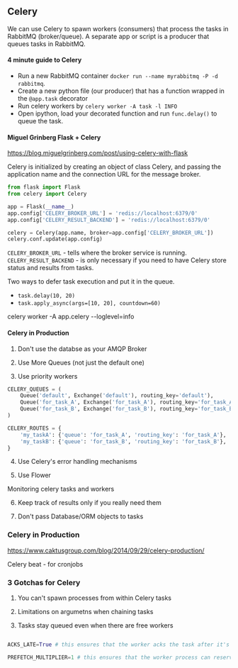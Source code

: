 
## Celery

We can use Celery to spawn workers (consumers) that process the tasks in RabbitMQ (broker/queue). A separate app or script is a producer that queues tasks in RabbitMQ.


#### 4 minute guide to Celery

- Run a new RabbitMQ container `docker run --name myrabbitmq -P -d rabbitmq`.
- Create a new python file (our producer) that has a function wrapped in the `@app.task` decorator
- Run celery workers by `celery worker -A task -l INFO` 
- Open ipython, load your decorated function and run `func.delay()` to queue the task.


#### Miguel Grinberg Flask + Celery
https://blog.miguelgrinberg.com/post/using-celery-with-flask

Celery is initialized by creating an object of class Celery, and passing the application name and the connection URL for the message broker.

```python
from flask import Flask
from celery import Celery

app = Flask(__name__)
app.config['CELERY_BROKER_URL'] = 'redis://localhost:6379/0'
app.config['CELERY_RESULT_BACKEND'] = 'redis://localhost:6379/0'

celery = Celery(app.name, broker=app.config['CELERY_BROKER_URL'])
celery.conf.update(app.config)
```

`CELERY_BROKER_URL` - tells where the broker service is running.
`CELERY_RESULT_BACKEND` - is only necessary if you need to have Celery store status and results from tasks.

Two ways to defer task execution and put it in the queue.

- `task.delay(10, 20)`
- `task.apply_async(args=[10, 20], countdown=60)`

celery worker -A app.celery --loglevel=info

#### Celery in Production

1. Don't use the databse as your AMQP Broker

2. Use More Queues (not just the default one)

3. Use priority workers

```python
CELERY_QUEUES = (
    Queue('default', Exchange('default'), routing_key='default'),
    Queue('for_task_A', Exchange('for_task_A'), routing_key='for_task_A'),
    Queue('for_task_B', Exchange('for_task_B'), routing_key='for_task_B'),
)

CELERY_ROUTES = {
    'my_taskA': {'queue': 'for_task_A', 'routing_key': 'for_task_A'},
    'my_taskB': {'queue': 'for_task_B', 'routing_key': 'for_task_B'},
}
```

4. Use Celery's error handling mechanisms

5. Use Flower

Monitoring celery tasks and workers

6. Keep track of results only if you really need them

7. Don't pass Database/ORM objects to tasks


### Celery in Production
https://www.caktusgroup.com/blog/2014/09/29/celery-production/

Celery beat - for cronjobs

### 3 Gotchas for Celery

1. You can't spawn processes from within Celery tasks

2. Limitations on argumetns when chaining tasks

3. Tasks stay queued even when there are free workers

```python

ACKS_LATE=True # this ensures that the worker acks the task after it's completed. If the worker crashes, it will just restart.

PREFETCH_MULTIPLIER=1 # this ensures that the worker process can reserve at most one un-acked task at a time. If this is used with ACKS_LATE=False, the worker will reserve a task as soon as it starts processing the first one.

```

